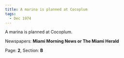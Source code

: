 ```yaml
---  
title: A marina is planned at Cocoplum  
tags:  
  - Dec 1974  
---  
```

  
A marina is planned at Cocoplum.  
  
Newspapers: **Miami Morning News or The Miami Herald**  
  
Page: **2**, Section: **B** 
